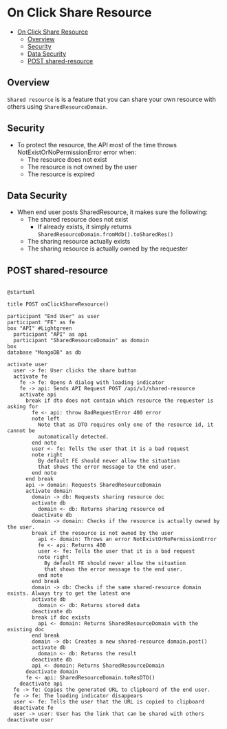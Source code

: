 # On Click Share Resource


<!-- TOC -->

- [On Click Share Resource](#on-click-share-resource)
  - [Overview](#overview)
  - [Security](#security)
  - [Data Security](#data-security)
  - [POST shared-resource](#post-shared-resource)

<!-- /TOC -->

## Overview

`Shared resource` is is a feature that you can share your own resource with others using `SharedResourceDomain`.


## Security
- To protect the resource, the API most of the time throws NotExistOrNoPermissionError error when:
  - The resource does not exist
  - The resource is not owned by the user
  - The resource is expired


## Data Security
- When end user posts SharedResource, it makes sure the following:
  - The shared resource does not exist
    - If already exists, it simply returns `SharedResourceDomain.fromMdb().toSharedRes()`
  - The sharing resource actually exists
  - The sharing resource is actually owned by the requester


## POST shared-resource

```plantuml

@startuml

title POST onClickShareResource()

participant "End User" as user
participant "FE" as fe
box "API" #Lightgreen
  participant "API" as api
  participant "SharedResourceDomain" as domain
box
database "MongoDB" as db

activate user
  user -> fe: User clicks the share button
  activate fe
    fe -> fe: Opens A dialog with loading indicator
    fe -> api: Sends API Request POST /api/v1/shared-resource
    activate api
      break if dto does not contain which resource the requester is asking for
        fe <- api: throw BadRequestError 400 error
        note left
          Note that as DTO requires only one of the resource id, it cannot be
          automatically detected.
        end note
        user <- fe: Tells the user that it is a bad request
        note right
          By default FE should never allow the situation
          that shows the error message to the end user.
        end note
      end break
      api -> domain: Requests SharedResourceDomain
      activate domain
        domain -> db: Requests sharing resource doc
        activate db
          domain <- db: Returns sharing resource od
        deactivate db
        domain -> domain: Checks if the resource is actually owned by the user.
        break if the resource is not owned by the user
          api <- domain: Throws an error NotExistOrNoPermissionError
          fe <- api: Returns 400
          user <- fe: Tells the user that it is a bad request
          note right
            By default FE should never allow the situation
            that shows the error message to the end user.
          end note
        end break
        domain -> db: Checks if the same shared-resource domain exists. Always try to get the latest one
        activate db
          domain <- db: Returns stored data
        deactivate db
        break if doc exists
          api <- domain: Returns SharedResourceDomain with the existing doc
        end break
        domain -> db: Creates a new shared-resource domain.post()
        activate db
          domain <- db: Returns the result
        deactivate db
        api <- domain: Returns SharedResourceDomain
      deactivate domain
      fe <- api: SharedResourceDomain.toResDTO()
    deactivate api
  fe -> fe: Copies the generated URL to clipboard of the end user.
  fe -> fe: The loading indicator disappears
  user <- fe: Tells the user that the URL is copied to clipboard
  deactivate fe
  user -> user: User has the link that can be shared with others
deactivate user


```


